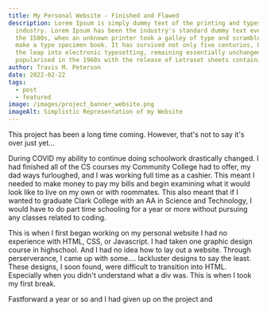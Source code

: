 ```yaml
---
title: My Personal Website - Finished and Flawed
description: Lorem Ipsum is simply dummy text of the printing and typesetting
  industry. Lorem Ipsum has been the industry's standard dummy text ever since
  the 1500s, when an unknown printer took a galley of type and scrambled it to
  make a type specimen book. It has survived not only five centuries, but also
  the leap into electronic typesetting, remaining essentially unchanged. It was
  popularised in the 1960s with the release of Letraset sheets containing...
author: Travis M. Peterson
date: 2022-02-22
tags:
  - post
  - featured
image: /images/project_banner_website.png
imageAlt: Simplistic Representation of my Website
---
```

This project has been a long time coming. However, that's not to say it's over just yet...

During COVID my ability to continue doing schoolwork drastically changed. I had finished all of the CS courses my Community College had to offer, my dad ways furloughed, and I was working full time as a cashier. This meant I needed to make money to pay my bills and begin examining what it would look like to live on my own or with roommates. This also meant that if I wanted to graduate Clark College with an AA in Science and Technology, I would have to do part time schooling for a year or more without pursuing any classes related to coding.

This is when I first began working on my personal website I had no experience with HTML, CSS, or Javascript. I had taken one graphic design course in highschool. And I had no idea how to lay out a website. Through perserverance, I came up with some.... lackluster designs to say the least. These designs, I soon found, were difficult to transition into HTML. Especially when you didn't understand what a div was. This is when I took my first break.

Fastforward a year or so and I had given up on the project and